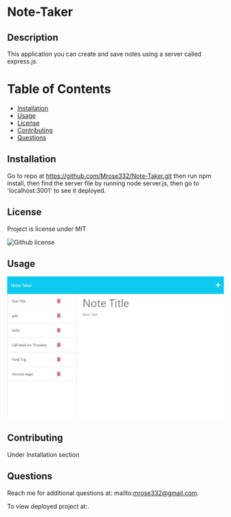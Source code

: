 # Note-Taker

## Description
This application you can create and save notes using a server called express.js.

# Table of Contents

 * [Installation](#installation)
 * [Usage](#usage)
 * [License](#license)
 * [Contributing](#contributing)
 * [Questions](#questions)
    

## Installation

Go to repo at https://github.com/Mrose332/Note-Taker.git then run npm install, then find the server file by running node server.js, then go to 'localhost:3001' to see it deployed.


## License
Project is license under MIT

![Github license](http://img.shields.io/badge/license-MIT-blue.svg)

## Usage 

<img src="develop/public/assets/images/note-image.jpeg">

## Contributing 

Under Installation section


## Questions

Reach me for additional questions at: mailto:mrose332@gmail.com.


To view deployed project at:.
